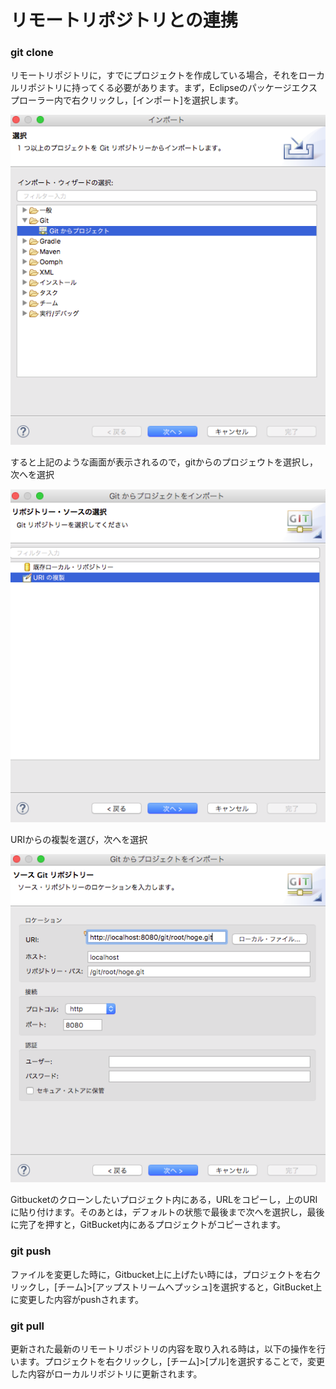 # リモートリポジトリとの連携

### git clone

リモートリポジトリに，すでにプロジェクトを作成している場合，それをローカルリポジトリに持ってくる必要があります。まず，Eclipseのパッケージエクスプローラー内で右クリックし，\[インポート\]を選択します。

![](/assets/git_03_1.png)

すると上記のような画面が表示されるので，gitからのプロジェウトを選択し，次へを選択

![](/assets/git_03_2.png)

URIからの複製を選び，次へを選択

![](/assets/git_03_3.png)

Gitbucketのクローンしたいプロジェクト内にある，URLをコピーし，上のURIに貼り付けます。そのあとは，デフォルトの状態で最後まで次へを選択し，最後に完了を押すと，GitBucket内にあるプロジェクトがコピーされます。

### git push

ファイルを変更した時に，Gitbucket上に上げたい時には，プロジェクトを右クリックし，\[チーム\]&gt;\[アップストリームへプッシュ\]を選択すると，GitBucket上に変更した内容がpushされます。

### git pull

更新された最新のリモートリポジトリの内容を取り入れる時は，以下の操作を行います。プロジェクトを右クリックし，\[チーム\]&gt;\[プル\]を選択することで，変更した内容がローカルリポジトリに更新されます。

